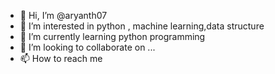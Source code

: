 - 👋 Hi, I’m @aryanth07
- 👀 I’m interested in python , machine learning,data structure 
- 🌱 I’m currently learning python programming 
- 💞️ I’m looking to collaborate on ...
- 📫 How to reach me 


<!---
aryanth07/aryanth07 is a ✨ special ✨ repository because its `README.md` (this file) appears on your GitHub profile.
You can click the Preview link to take a look at your changes.
--->
